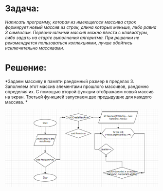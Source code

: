 # **Задача:** #

*Написать программу, которая из имеющегося массива строк формирует новый массив из строк, 
длина которых меньше, либо равна 3 символам. Первоначальный массив можно ввести с клавиатуры, либо 
задать на старте выполнения алгоритма. При решении не рекомендуется пользоваться коллекциями, лучше 
обойтись исключительно массивами.*

# **Решение:** #

*Задаем массиву в памяти рандомный размер в пределах 3. Заполняем этот массив элементами прошлого массивов, рандомно определяя их. С помощью второй функции отображаем новый массив на экран. Третьей функцией запускаем две предыдущие для каждого массива. *

!["Ooups... Can't find photo. :("](Photo.PNG)